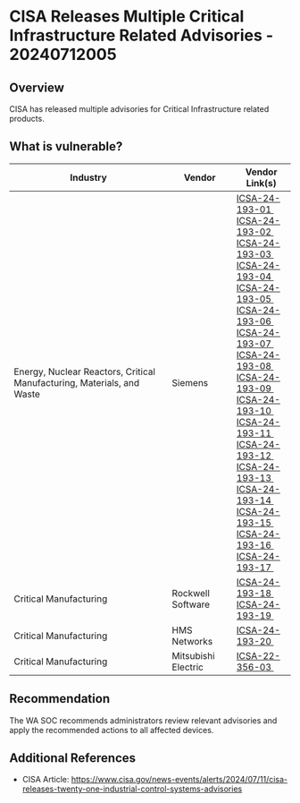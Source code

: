 # CISA Releases Multiple Critical Infrastructure Related Advisories - 20240712005

## Overview

CISA has released multiple advisories for Critical Infrastructure related products.

## What is vulnerable?

| Industry                                                               | Vendor              | Vendor Link(s)                                                                                                                                                                                                                                                                                                                                                                                                                                                                                                                                                                                                                                                                                                                                                                                                                                                                                                                                                                                                                                                                                                                                                                                                                                                                                                                                                                                                                                                                                                                                    |
| ---------------------------------------------------------------------- | ------------------- | ------------------------------------------------------------------------------------------------------------------------------------------------------------------------------------------------------------------------------------------------------------------------------------------------------------------------------------------------------------------------------------------------------------------------------------------------------------------------------------------------------------------------------------------------------------------------------------------------------------------------------------------------------------------------------------------------------------------------------------------------------------------------------------------------------------------------------------------------------------------------------------------------------------------------------------------------------------------------------------------------------------------------------------------------------------------------------------------------------------------------------------------------------------------------------------------------------------------------------------------------------------------------------------------------------------------------------------------------------------------------------------------------------------------------------------------------------------------------------------------------------------------------------------------------- |
| Energy, Nuclear Reactors, Critical Manufacturing, Materials, and Waste | Siemens             | [ICSA-24-193-01 ](https://www.cisa.gov/news-events/ics-advisories/icsa-24-193-01) </br> [ICSA-24-193-02 ](https://www.cisa.gov/news-events/ics-advisories/icsa-24-193-02) </br> [ICSA-24-193-03 ](https://www.cisa.gov/news-events/ics-advisories/icsa-24-193-03) </br> [ICSA-24-193-04 ](https://www.cisa.gov/news-events/ics-advisories/icsa-24-193-04) </br> [ICSA-24-193-05 ](https://www.cisa.gov/news-events/ics-advisories/icsa-24-193-05) </br> [ICSA-24-193-06 ](https://www.cisa.gov/news-events/ics-advisories/icsa-24-193-06) </br> [ICSA-24-193-07 ](https://www.cisa.gov/news-events/ics-advisories/icsa-24-193-07) </br> [ICSA-24-193-08 ](https://www.cisa.gov/news-events/ics-advisories/icsa-24-193-08) </br> [ICSA-24-193-09 ](https://www.cisa.gov/news-events/ics-advisories/icsa-24-193-09) </br> [ICSA-24-193-10 ](https://www.cisa.gov/news-events/ics-advisories/icsa-24-193-10) </br> [ICSA-24-193-11 ](https://www.cisa.gov/news-events/ics-advisories/icsa-24-193-11) </br> [ICSA-24-193-12 ](https://www.cisa.gov/news-events/ics-advisories/icsa-24-193-12) </br> [ICSA-24-193-13 ](https://www.cisa.gov/news-events/ics-advisories/icsa-24-193-13) </br> [ICSA-24-193-14 ](https://www.cisa.gov/news-events/ics-advisories/icsa-24-193-14) </br> [ICSA-24-193-15 ](https://www.cisa.gov/news-events/ics-advisories/icsa-24-193-15) </br> [ICSA-24-193-16 ](https://www.cisa.gov/news-events/ics-advisories/icsa-24-193-16) </br> [ICSA-24-193-17 ](https://www.cisa.gov/news-events/ics-advisories/icsa-24-193-17) |
| Critical Manufacturing                                                 | Rockwell Software   | [ICSA-24-193-18 ](https://www.cisa.gov/news-events/ics-advisories/icsa-24-193-18) </br> [ICSA-24-193-19 ](https://www.cisa.gov/news-events/ics-advisories/icsa-24-193-19) </br>                                                                                                                                                                                                                                                                                                                                                                                                                                                                                                                                                                                                                                                                                                                                                                                                                                                                                                                                                                                                                                                                                                                                                                                                                                                                                                                                                                   |
| Critical Manufacturing                                                 | HMS Networks        | [ICSA-24-193-20 ](https://www.cisa.gov/news-events/ics-advisories/icsa-24-193-20)                                                                                                                                                                                                                                                                                                                                                                                                                                                                                                                                                                                                                                                                                                                                                                                                                                                                                                                                                                                                                                                                                                                                                                                                                                                                                                                                                                                                                                                                 |
| Critical Manufacturing                                                 | Mitsubishi Electric | [ICSA-22-356-03 ](https://www.cisa.gov/news-events/ics-advisories/icsa-22-356-03)                                                                                                                                                                                                                                                                                                                                                                                                                                                                                                                                                                                                                                                                                                                                                                                                                                                                                                                                                                                                                                                                                                                                                                                                                                                                                                                                                                                                                                                                 |

## Recommendation

The WA SOC recommends administrators review relevant advisories and apply the recommended actions to all affected devices.

## Additional References

- CISA Article: <https://www.cisa.gov/news-events/alerts/2024/07/11/cisa-releases-twenty-one-industrial-control-systems-advisories>
